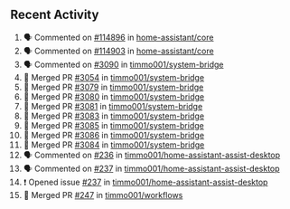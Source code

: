 ## Recent Activity

<!--START_SECTION:activity-->
1. 🗣 Commented on [#114896](https://github.com/home-assistant/core/issues/114896) in [home-assistant/core](https://github.com/home-assistant/core)
2. 🗣 Commented on [#114903](https://github.com/home-assistant/core/issues/114903) in [home-assistant/core](https://github.com/home-assistant/core)
3. 🗣 Commented on [#3090](https://github.com/timmo001/system-bridge/issues/3090) in [timmo001/system-bridge](https://github.com/timmo001/system-bridge)
4. 🎉 Merged PR [#3054](https://github.com/timmo001/system-bridge/pull/3054) in [timmo001/system-bridge](https://github.com/timmo001/system-bridge)
5. 🎉 Merged PR [#3079](https://github.com/timmo001/system-bridge/pull/3079) in [timmo001/system-bridge](https://github.com/timmo001/system-bridge)
6. 🎉 Merged PR [#3080](https://github.com/timmo001/system-bridge/pull/3080) in [timmo001/system-bridge](https://github.com/timmo001/system-bridge)
7. 🎉 Merged PR [#3081](https://github.com/timmo001/system-bridge/pull/3081) in [timmo001/system-bridge](https://github.com/timmo001/system-bridge)
8. 🎉 Merged PR [#3083](https://github.com/timmo001/system-bridge/pull/3083) in [timmo001/system-bridge](https://github.com/timmo001/system-bridge)
9. 🎉 Merged PR [#3085](https://github.com/timmo001/system-bridge/pull/3085) in [timmo001/system-bridge](https://github.com/timmo001/system-bridge)
10. 🎉 Merged PR [#3086](https://github.com/timmo001/system-bridge/pull/3086) in [timmo001/system-bridge](https://github.com/timmo001/system-bridge)
11. 🎉 Merged PR [#3084](https://github.com/timmo001/system-bridge/pull/3084) in [timmo001/system-bridge](https://github.com/timmo001/system-bridge)
12. 🗣 Commented on [#236](https://github.com/timmo001/home-assistant-assist-desktop/issues/236) in [timmo001/home-assistant-assist-desktop](https://github.com/timmo001/home-assistant-assist-desktop)
13. 🗣 Commented on [#237](https://github.com/timmo001/home-assistant-assist-desktop/issues/237) in [timmo001/home-assistant-assist-desktop](https://github.com/timmo001/home-assistant-assist-desktop)
14. ❗ Opened issue [#237](https://github.com/timmo001/home-assistant-assist-desktop/issues/237) in [timmo001/home-assistant-assist-desktop](https://github.com/timmo001/home-assistant-assist-desktop)
15. 🎉 Merged PR [#247](https://github.com/timmo001/workflows/pull/247) in [timmo001/workflows](https://github.com/timmo001/workflows)
<!--END_SECTION:activity-->

